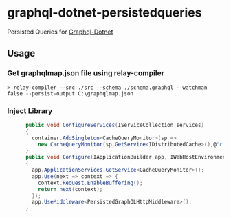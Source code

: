 # graphql-dotnet-persistedqueries

Persisted Queries for [Graphql-Dotnet](https://github.com/graphql-dotnet/graphql-dotnet)

## Usage

### Get graphqlmap.json file using relay-compiler
```
> relay-compiler --src ./src --schema ./schema.graphql --watchman false --persist-output C:\graphqlmap.json
```

### Inject Library 

```csharp
      public void ConfigureServices(IServiceCollection services)
      {            
        container.AddSingleton<CacheQueryMonitor>(sp =>
          new CacheQueryMonitor(sp.GetService<IDistributedCache>(),@"c:\graphqlmap.json"));
      }
      public void Configure(IApplicationBuilder app, IWebHostEnvironment env, ILoggerFactory loggerFactory)
      {
        app.ApplicationServices.GetService<CacheQueryMonitor>();
        app.Use(next => context => {
          context.Request.EnableBuffering();
          return next(context);
        });
        app.UseMiddleware<PersistedGraphQLHttpMiddleware>();
      }
```
